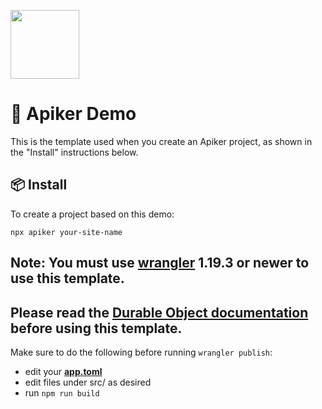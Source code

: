 <a href="https://github.com/hodgef/apiker" title="View Documentation"><img width="110" src="https://user-images.githubusercontent.com/25509135/142580530-07c335a7-5a11-47dd-8acc-b45842e8da32.png" /></a>

# 👷 Apiker Demo

This is the template used when you create an Apiker project, as shown in the "Install" instructions below.

## 📦 Install
To create a project based on this demo:

```
npx apiker your-site-name
```

## Note: You must use [wrangler](https://developers.cloudflare.com/workers/cli-wrangler/install-update) 1.19.3 or newer to use this template.

## Please read the [Durable Object documentation](https://developers.cloudflare.com/workers/learning/using-durable-objects) before using this template.

Make sure to do the following before running `wrangler publish`:
  - edit your [**app.toml**](https://github.com/hodgef/apiker-demo/blob/master/app.toml)
  - edit files under src/ as desired
  - run `npm run build`
